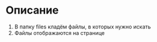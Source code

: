 
# Описание
<ol>
  <li>В папку files кладём файлы, в которых нужно искать</li>
  <li>Файлы отображаются на странице</li>
</ol>

